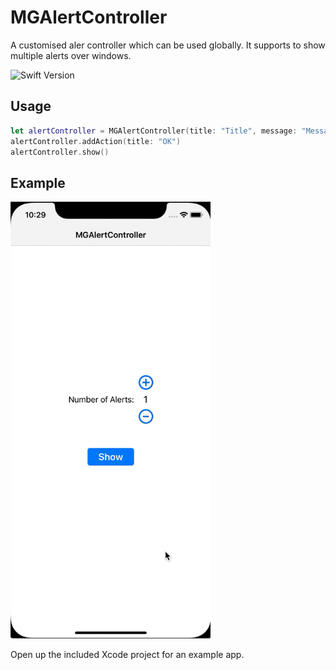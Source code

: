 # MGAlertController

A customised aler controller which can be used globally. It supports to show multiple alerts over windows.

![Swift Version](https://img.shields.io/badge/swift-4.0-orange.svg)


## Usage

``` swift
let alertController = MGAlertController(title: "Title", message: "Message goes here")
alertController.addAction(title: "OK")
alertController.show()
```


## Example

<img src="screenshot.gif" width="320" alt="Screenshot 1">

Open up the included Xcode project for an example app.

